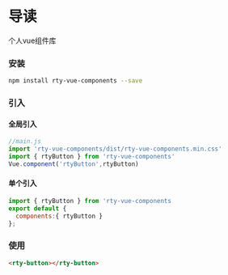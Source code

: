 # 导读

个人vue组件库

### 安装

``` bash
npm install rty-vue-components --save
```

### 引入

#### 全局引入

``` js
//main.js
import 'rty-vue-components/dist/rty-vue-components.min.css'
import { rtyButton } from 'rty-vue-components'
Vue.component('rtyButton',rtyButton)
```

#### 单个引入

``` js
import { rtyButton } from 'rty-vue-components
export default {
  components:{ rtyButton }
};
```

### 使用

``` html
<rty-button></rty-button>
```